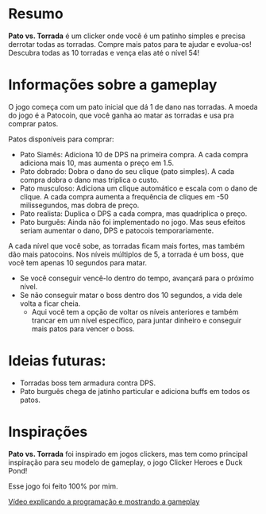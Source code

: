 # Resumo

**Pato vs. Torrada** é um clicker onde você é um patinho simples e precisa derrotar todas as torradas.
Compre mais patos para te ajudar e evolua-os!
Descubra todas as 10 torradas e vença elas até o nível 54!

# Informações sobre a gameplay

O jogo começa com um pato inicial que dá 1 de dano nas torradas.
A moeda do jogo é a Patocoin, que você ganha ao matar as torradas e usa pra comprar patos.

Patos disponíveis para comprar:
  - Pato Siamês: Adiciona 10 de DPS na primeira compra. A cada compra adiciona mais 10, mas aumenta o preço em 1.5.
  - Pato dobrado: Dobra o dano do seu clique (pato simples). A cada compra dobra o dano mas triplica o custo.
  - Pato musculoso: Adiciona um clique automático e escala com o dano de clique. A cada compra aumenta a frequência de cliques em -50 milissegundos, mas dobra de preço.
  - Pato realista: Duplica o DPS a cada compra, mas quadriplica o preço.
  - Pato burguês: Ainda não foi implementado no jogo. Mas seus efeitos seriam aumentar o dano, DPS e patocois temporariamente.

A cada nível que você sobe, as torradas ficam mais fortes, mas também dão mais patocoins. Nos níveis múltiplos de 5, a torrada é um boss, que você tem apenas 10 segundos para matar.
  - Se você conseguir vencê-lo dentro do tempo, avançará para o próximo nível.
  - Se não conseguir matar o boss dentro dos 10 segundos, a vida dele volta a ficar cheia.
    - Aqui você tem a opção de voltar os níveis anteriores e também trancar em um nível específico, para juntar dinheiro e conseguir mais patos para vencer o boss.


# Ideias futuras:
- Torradas boss tem armadura contra DPS.
- Pato burguês chega de jatinho particular e adiciona buffs em todos os patos.

# Inspirações

**Pato vs. Torrada** foi inspirado em jogos clickers, mas tem como principal inspiração para seu modelo de gameplay, o jogo Clicker Heroes e Duck Pond!

Esse jogo foi feito 100% por mim.

[Vídeo explicando a programação e mostrando a gameplay](https://drive.google.com/file/d/1RXUL7ZQSNVrTUbzpCTccicB7_eti3Wk-/view?usp=sharing)
